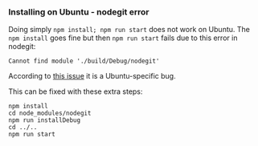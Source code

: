 ### Installing on Ubuntu - nodegit error

Doing simply `npm install; npm run start` does not work on Ubuntu. The `npm install` goes fine but then `npm run start` fails due to this error in nodegit:

```
Cannot find module './build/Debug/nodegit'
```

According to [this issue](https://github.com/nodegit/nodegit/issues/137) it is a Ubuntu-specific bug.

This can be fixed with these extra steps:

```
npm install
cd node_modules/nodegit
npm run installDebug
cd ../..
npm run start
```